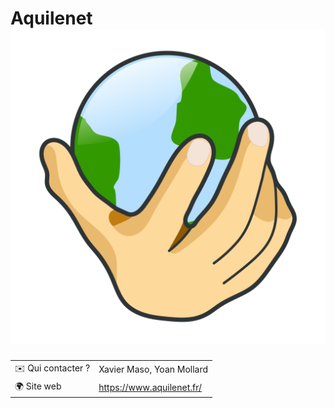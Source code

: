 # Aquilenet ![Logo](./logo-aquilenet.svg ':size=100')

|                                |     |
| ------------------------------ | --- |
| ✉️ Qui contacter ?              | Xavier Maso, Yoan Mollard |
| 🌍 Site web                    | https://www.aquilenet.fr/ |
